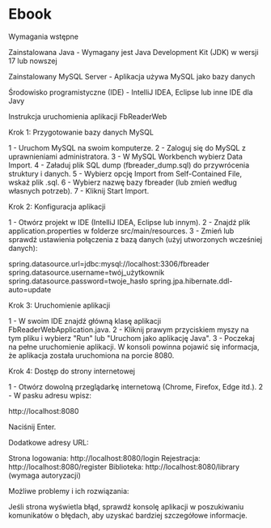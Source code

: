 # Ebook
Wymagania wstępne

Zainstalowana Java - Wymagany jest Java Development Kit (JDK) w wersji 17 lub nowszej

Zainstalowany MySQL Server - Aplikacja używa MySQL jako bazy danych

Środowisko programistyczne (IDE) - IntelliJ IDEA, Eclipse lub inne IDE dla Javy


Instrukcja uruchomienia aplikacji FbReaderWeb

Krok 1: Przygotowanie bazy danych MySQL

1 - Uruchom MySQL na swoim komputerze.
2 - Zaloguj się do MySQL z uprawnieniami administratora.
3 - W MySQL Workbench wybierz Data Import.
4 - Załaduj plik SQL dump (fbreader_dump.sql) do przywrócenia struktury i danych.
5 - Wybierz opcję Import from Self-Contained File, wskaż plik .sql.
6 - Wybierz nazwę bazy fbreader (lub zmień według własnych potrzeb).
7 - Kliknij Start Import.

Krok 2: Konfiguracja aplikacji

1 - Otwórz projekt w IDE (IntelliJ IDEA, Eclipse lub innym).
2 - Znajdź plik application.properties w folderze src/main/resources.
3 - Zmień lub sprawdź ustawienia połączenia z bazą danych (użyj utworzonych wcześniej danych):

spring.datasource.url=jdbc:mysql://localhost:3306/fbreader
spring.datasource.username=twój_użytkownik
spring.datasource.password=twoje_hasło
spring.jpa.hibernate.ddl-auto=update


Krok 3: Uruchomienie aplikacji

1 - W swoim IDE znajdź główną klasę aplikacji FbReaderWebApplication.java.
2 - Kliknij prawym przyciskiem myszy na tym pliku i wybierz "Run" lub "Uruchom jako aplikację Java".
3 - Poczekaj na pełne uruchomienie aplikacji. W konsoli powinna pojawić się informacja, że aplikacja została uruchomiona na porcie 8080.

Krok 4: Dostęp do strony internetowej

1 - Otwórz dowolną przeglądarkę internetową (Chrome, Firefox, Edge itd.).
2 - W pasku adresu wpisz:

http://localhost:8080

Naciśnij Enter.

Dodatkowe adresy URL:

Strona logowania: http://localhost:8080/login
Rejestracja: http://localhost:8080/register
Biblioteka: http://localhost:8080/library (wymaga autoryzacji)

Możliwe problemy i ich rozwiązania:

Jeśli strona wyświetla błąd, sprawdź konsolę aplikacji w poszukiwaniu komunikatów o błędach, aby uzyskać bardziej szczegółowe informacje.
